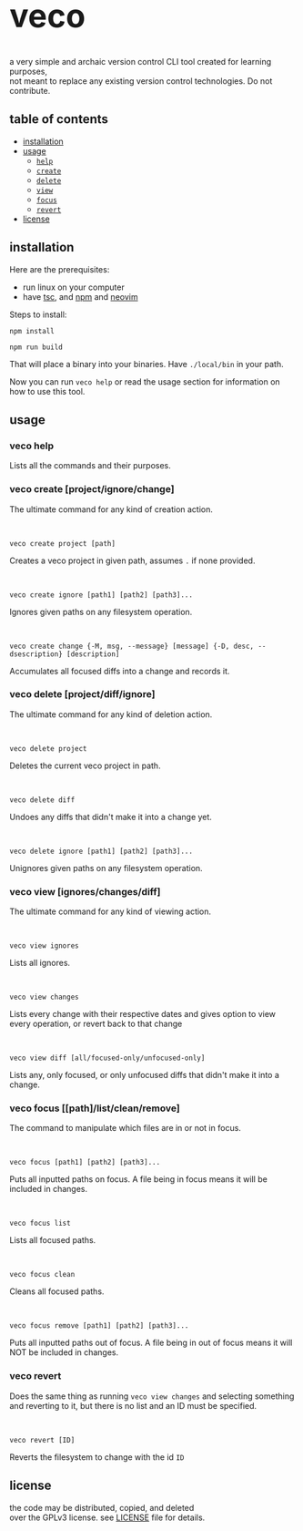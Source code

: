<h1 style="font-size: 56px">veco</h1>
a very simple and archaic version control CLI tool created for learning purposes, <br />
not meant to replace any existing version control technologies. Do not contribute.

## table of contents

- [installation](https://github.com/alperenozdnc/veco?tab=readme-ov-file#installation)
- [usage](https://github.com/alperenozdnc/veco?tab=readme-ov-file#usage)
    * [`help`](https://github.com/alperenozdnc/veco?tab=readme-ov-file#veco-help)
    * [`create`](https://github.com/alperenozdnc/veco?tab=readme-ov-file#veco-create-projectignorechange)
    * [`delete`](https://github.com/alperenozdnc/veco?tab=readme-ov-file#veco-delete-projectdiffignore)
    * [`view`](https://github.com/alperenozdnc/veco?tab=readme-ov-file#veco-view-ignoreschangesdiff)
    * [`focus`](https://github.com/alperenozdnc/veco?tab=readme-ov-file#veco-focus-pathlistcleanremove)
    * [`revert`](https://github.com/alperenozdnc/veco?tab=readme-ov-file#veco-revert)
- [license](https://github.com/alperenozdnc/veco)

## installation

Here are the prerequisites:
- run linux on your computer
- have [tsc](https://www.npmjs.com/package/typescript), and [npm](https://www.npmjs.com/) and [neovim](https://neovim.io/)

Steps to install:
```
npm install
```

```
npm run build
```

That will place a binary into your binaries. Have `./local/bin` in your path.

Now you can run `veco help` or read the usage section for information on how to use this tool.

## usage

### veco help
Lists all the commands and their purposes.

### veco create [project/ignore/change]
The ultimate command for any kind of creation action.

<br />

```
veco create project [path]
```

Creates a veco project in given path, assumes `.` if none provided.

<br />

```
veco create ignore [path1] [path2] [path3]...
```

Ignores given paths on any filesystem operation.

<br />

```
veco create change {-M, msg, --message} [message] {-D, desc, --dsescription} [description]
```

Accumulates all focused diffs into a change and records it.

### veco delete [project/diff/ignore]
The ultimate command for any kind of deletion action.

<br />

```
veco delete project
```

Deletes the current veco project in path.

<br />

```
veco delete diff
```

Undoes any diffs that didn't make it into a change yet.

<br />

```
veco delete ignore [path1] [path2] [path3]...
```

Unignores given paths on any filesystem operation.

### veco view [ignores/changes/diff]
The ultimate command for any kind of viewing action.

<br />

```
veco view ignores 
```

Lists all ignores.

<br />

```
veco view changes
```

Lists every change with their respective dates and gives option to view every operation, or revert back to that change

<br />

```
veco view diff [all/focused-only/unfocused-only]
```
Lists any, only focused, or only unfocused diffs that didn't make it into a change.

### veco focus [[path]/list/clean/remove]
The command to manipulate which files are in or not in focus.

<br />

```
veco focus [path1] [path2] [path3]...
```

Puts all inputted paths on focus. A file being in focus means it will be included in changes.

<br />

```
veco focus list
```

Lists all focused paths.

<br />

```
veco focus clean
```
Cleans all focused paths.

<br />

```
veco focus remove [path1] [path2] [path3]...
```

Puts all inputted paths out of focus. A file being in out of focus means it will NOT be included in changes.

### veco revert
Does the same thing as running `veco view changes` and selecting something and reverting to it, but there is no list and an ID must be specified.

<br />

```
veco revert [ID]
```

Reverts the filesystem to change with the id `ID`

## license
the code may be distributed, copied, and deleted <br /> over the GPLv3 license. see [LICENSE](https://github.com/alperenozdnc/veco/blob/master/LICENSE) file for details.
